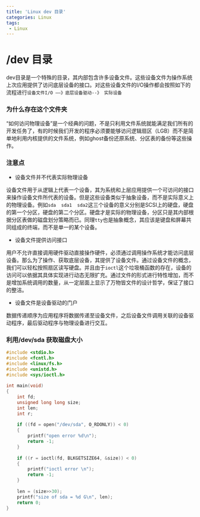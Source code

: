 ```yaml
---
title: 'Linux dev 目录'
categories: Linux
tags:
 - Linux
---
```




# /dev 目录

dev目录是一个特殊的目录，其内部包含许多设备文件。这些设备文件为操作系统上次应用提供了访问底层设备的接口。对这些设备文件的I/O操作都会按照如下的流程进行`设备文件I/O ——》底层设备驱动--》 实际设备 `

### 为什么存在这个文件夹

“如何访问物理设备”是一个经典的问题，不是只利用文件系统就能满足我们所有的开发任务了，有的时候我们开发的程序必须要能够访问逻辑扇区（LGB）而不是简单地利用内核提供的文件系统，例如ghost备份还原系统、分区表的备份等这些操作。

### 注意点

* 设备文件并不代表实际物理设备

设备文件用于从逻辑上代表一个设备，其为系统和上层应用提供一个可访问的接口来操作设备文件所代表的设备。但是这些设备类似于抽象设备，而不是实际意义上的物理设备。例如`sda  sda1  sda2`这三个设备的意义分别是SCSI上的硬盘，硬盘的第一个分区，硬盘的第二个分区。硬盘才是实际的物理设备，分区只是其内部根据分区表做的磁盘划分策略而已。同理`tty`也是抽象概念，其应该是键盘和屏幕共同组成的终端，而不是单一的某个设备。

* 设备文件提供访问接口

用户不允许直接调用硬件驱动直接操作硬件，必须通过调用操作系统才能访问底层设备。那么为了操作、获取底层设备，其提供了设备文件。通过设备文件的概念，我们可以轻松按照扇区读写硬盘。并且由于`ioctl`这个垃圾桶函数的存在，设备的访问可以依据其具体实现进行动态无限扩充。通过文件的形式进行特性增加，而不是增加系统调用的数量，从一定层面上显示了万物皆文件的设计哲学，保证了接口的整洁。

* 设备文件是设备驱动的门户

数据传递顺序为应用程序将数据传递至设备文件，之后设备文件调用关联的设备驱动程序，最后驱动程序与物理设备进行交互。

### 利用/dev/sda 获取磁盘大小

```c
#include <stdio.h>  
#include <fcntl.h>
#include <linux/fs.h>  
#include <unistd.h>
#include <sys/ioctl.h>
 
int main(void)  
{  
    int fd;  
    unsigned long long size;  
    int len;  
    int r;  
  
    if ((fd = open("/dev/sda", O_RDONLY)) < 0)  
    {  
        printf("open error %d\n");  
        return -1;  
    }  
  
    if ((r = ioctl(fd, BLKGETSIZE64, &size)) < 0)  
    {  
        printf("ioctl error \n");  
        return -1;
    }  
  
    len = (size>>30);  
    printf("size of sda = %d G\n", len);  
    return 0;  
}
```